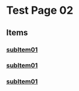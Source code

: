 # Test Page 02
## Items
### [subItem01](subItem01.md)
### [subItem01](subItem02.md)
### [subItem01](subItem03.md)
